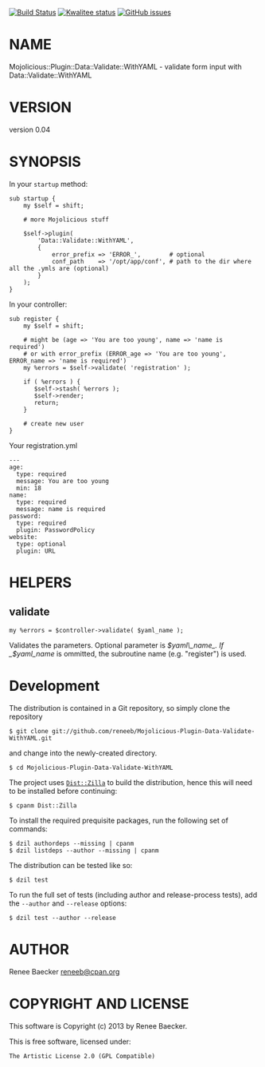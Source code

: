 [![Build Status](https://travis-ci.org/reneeb/Mojolicious-Plugin-Data-Validate-WithYAML.svg?branch=master)](https://travis-ci.org/reneeb/Mojolicious-Plugin-Data-Validate-WithYAML)
[![Kwalitee status](http://cpants.cpanauthors.org/dist/Mojolicious-Plugin-Data-Validate-WithYAML.png)](http://cpants.charsbar.org/dist/overview/Mojolicious-Plugin-Data-Validate-WithYAML)
[![GitHub issues](https://img.shields.io/github/issues/reneeb/Mojolicious-Plugin-Data-Validate-WithYAML.svg)](https://github.com/reneeb/Mojolicious-Plugin-Data-Validate-WithYAML/issues)

# NAME

Mojolicious::Plugin::Data::Validate::WithYAML - validate form input with Data::Validate::WithYAML

# VERSION

version 0.04

# SYNOPSIS

In your `startup` method:

    sub startup {
        my $self = shift;
    
        # more Mojolicious stuff
    
        $self->plugin(
            'Data::Validate::WithYAML',
            {
                error_prefix => 'ERROR_',        # optional
                conf_path    => '/opt/app/conf', # path to the dir where all the .ymls are (optional)
            }
        );
    }

In your controller:

    sub register {
        my $self = shift;

        # might be (age => 'You are too young', name => 'name is required')
        # or with error_prefix (ERROR_age => 'You are too young', ERROR_name => 'name is required')
        my %errors = $self->validate( 'registration' );
    
        if ( %errors ) {
           $self->stash( %errors );
           $self->render;
           return; 
        }
    
        # create new user
    }

Your registration.yml

    ---
    age:
      type: required
      message: You are too young
      min: 18
    name:
      type: required
      message: name is required
    password:
      type: required
      plugin: PasswordPolicy
    website:
      type: optional
      plugin: URL

# HELPERS

## validate

    my %errors = $controller->validate( $yaml_name );

Validates the parameters. Optional parameter is _$yaml\_name_. If _$yaml\_name_ is ommitted, the subroutine name (e.g. "register") is used.



# Development

The distribution is contained in a Git repository, so simply clone the
repository

```
$ git clone git://github.com/reneeb/Mojolicious-Plugin-Data-Validate-WithYAML.git
```

and change into the newly-created directory.

```
$ cd Mojolicious-Plugin-Data-Validate-WithYAML
```

The project uses [`Dist::Zilla`](https://metacpan.org/pod/Dist::Zilla) to
build the distribution, hence this will need to be installed before
continuing:

```
$ cpanm Dist::Zilla
```

To install the required prequisite packages, run the following set of
commands:

```
$ dzil authordeps --missing | cpanm
$ dzil listdeps --author --missing | cpanm
```

The distribution can be tested like so:

```
$ dzil test
```

To run the full set of tests (including author and release-process tests),
add the `--author` and `--release` options:

```
$ dzil test --author --release
```

# AUTHOR

Renee Baecker <reneeb@cpan.org>

# COPYRIGHT AND LICENSE

This software is Copyright (c) 2013 by Renee Baecker.

This is free software, licensed under:

    The Artistic License 2.0 (GPL Compatible)
